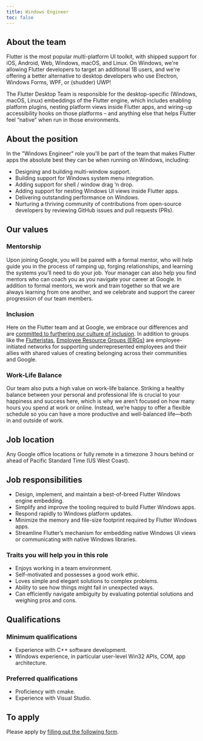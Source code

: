 ```yaml
---
title: Windows Engineer
toc: false
---
```


## About the team

Flutter is the most popular multi-platform UI toolkit, with shipped support for iOS, Android, Web, Windows, macOS, and Linux. On Windows, we're allowing Flutter developers to target an additional 1B users, and we're offering a better alternative to desktop developers who use Electron, Windows Forms, WPF, or (shudder) UWP!

The Flutter Desktop Team is responsible for the desktop-specific (Windows, macOS, Linux) embeddings of the Flutter engine, which includes enabling platform plugins, nesting platform views inside Flutter apps, and wiring-up accessibility hooks on those platforms – and anything else that helps Flutter feel “native” when run in those environments.

## About the position

In the "Windows Engineer" role you'll be part of the team that makes Flutter apps the absolute best they can be when running on Windows, including:

*   Designing and building multi-window support.
*   Building support for Windows system menu integration.
*   Adding support for shell / window drag ‘n drop.
*   Adding support for nesting Windows UI views inside Flutter apps.
*   Delivering outstanding performance on Windows.
*   Nurturing a thriving community of contributions from open-source developers by reviewing GitHub issues and pull requests (PRs).

## Our values

### Mentorship

Upon joining Google, you will be paired with a formal mentor, who will help guide you in the process of ramping up, forging relationships, and learning the systems you’ll need to do your job.  Your manager can also help you find mentors who can coach you as you navigate your career at Google. In addition to formal mentors, we work and train together so that we are always learning from one another, and we celebrate and support the career progression of our team members.

### Inclusion

Here on the Flutter team and at Google,
we embrace our differences and are
[committed to furthering our culture of inclusion](https://flutter.dev/culture).
In addition to groups like the [Flutteristas](https://flutteristas.org/),
[Employee Resource Groups (ERGs)](https://diversity.google/commitments/)
are employee-initiated networks for supporting underrepresented employees
and their allies with shared values of creating belonging across their communities and Google.

### Work-Life Balance

Our team also puts a high value on work-life balance. Striking a healthy balance between your personal and professional life is crucial to your happiness and success here, which is why we aren’t focused on how many hours you spend at work or online. Instead, we’re happy to offer a flexible schedule so you can have a more productive and well-balanced life—both in and outside of work.

## Job location

Any Google office locations or fully remote in a timezone 3 hours behind or ahead of Pacific Standard Time (US West Coast).

## Job responsibilities

*   Design, implement, and maintain a best-of-breed Flutter Windows engine embedding.
*   Simplify and improve the tooling required to build Flutter Windows apps.
*   Respond rapidly to Windows platform updates.
*   Minimize the memory and file-size footprint required by Flutter Windows apps.
*   Streamline Flutter’s mechanism for embedding native Windows UI views or communicating with native Windows libraries.

### Traits you will help you in this role

*   Enjoys working in a team environment.
*   Self-motivated and possesses a good work ethic.
*   Loves simple and elegant solutions to complex problems.
*   Ability to see how things might fail in unexpected ways.
*   Can efficiently navigate ambiguity by evaluating potential solutions and weighing pros and cons.

## Qualifications

### Minimum qualifications

*   Experience with C++ software development.
*   Windows experience, in particular user-level Win32 APIs, COM, app architecture.

### Preferred qualifications

*   Proficiency with cmake.
*   Experience with Visual Studio.

## To apply

Please apply by [filling out the following form](https://flutter.dev/go/job).

